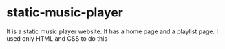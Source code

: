 # static-music-player
It is a static music player website.
It has a home page and a playlist page.
I used only HTML and CSS to do this
